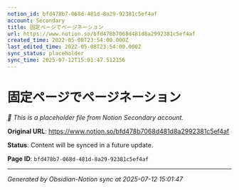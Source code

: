 ```yaml
---
notion_id: bfd478b7-068d-481d-8a29-92381c5ef4af
account: Secondary
title: 固定ページでページネーション
url: https://www.notion.so/bfd478b7068d481d8a2992381c5ef4af
created_time: 2022-05-08T23:54:00.000Z
last_edited_time: 2022-05-08T23:54:00.000Z
sync_status: placeholder
sync_time: 2025-07-12T15:01:47.512156
---
```


# 固定ページでページネーション

*🔄 This is a placeholder file from Notion Secondary account.*

**Original URL**: https://www.notion.so/bfd478b7068d481d8a2992381c5ef4af

**Status**: Content will be synced in a future update.

**Page ID**: `bfd478b7-068d-481d-8a29-92381c5ef4af`

---

*Generated by Obsidian-Notion sync at 2025-07-12 15:01:47*
